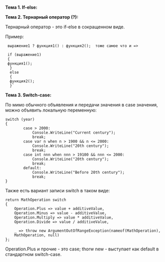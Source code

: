 **Тема 1. If-else:**

**Тема 2. Тернарный оператор (?):**

Тернарный оператор - это if-else в сокращенном виде.

Пример:

	 выражение1 ? функция1() : функция2();  тоже самое что и =>
	 
	 if (выражение1)
	 { 
	 функция1();
	  }
	  else
	  {
	  функция2();
	  }`

**Тема 3. Switch-case:**

По мимо обычного объявления и передачи значения в case значения, можно объявить локальную переменную:

	switch (year)
	{
			case > 2000:
				Console.WriteLine("Current century");
				break;
			case var n when n > 1900 && n <= 2000:
				Console.WriteLine("20th century");
				break;
			case int nnn when nnn > 19100 && nnn <= 2000:
				Console.WriteLine("20th century");
				break;
			default:
				Console.WriteLine("Before 20th century");
				break; 
	}

Также есть вариант записи switch в таком виде:

	return MathOperation switch
	{
		Operation.Plus => value + additiveValue,
		Operation.Minus => value - additiveValue,
		Operation.Multiply => value * additiveValue,
		Operation.Divide => value / additiveValue,
		
		_ => throw new ArgumentOutOfRangeException(nameof(MathOperation),
		MathOperation, null)
	};

Operation.Plus и прочие - это case;
thorw new - выступает как default в стандартном switch-case.